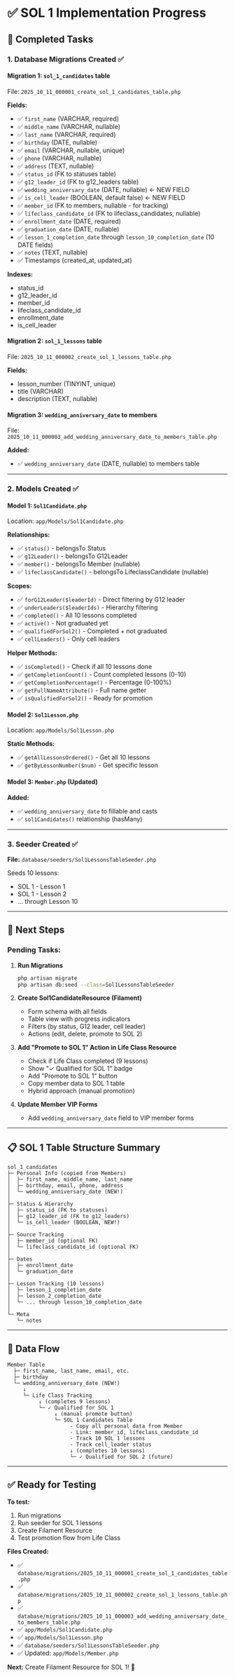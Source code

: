 # ✅ SOL 1 Implementation Progress

## 🎯 **Completed Tasks**

### **1. Database Migrations Created** ✅

#### **Migration 1: `sol_1_candidates` table**
File: `2025_10_11_000001_create_sol_1_candidates_table.php`

**Fields:**
- ✅ `first_name` (VARCHAR, required)
- ✅ `middle_name` (VARCHAR, nullable)
- ✅ `last_name` (VARCHAR, required)
- ✅ `birthday` (DATE, nullable)
- ✅ `email` (VARCHAR, nullable, unique)
- ✅ `phone` (VARCHAR, nullable)
- ✅ `address` (TEXT, nullable)
- ✅ `status_id` (FK to statuses table)
- ✅ `g12_leader_id` (FK to g12_leaders table)
- ✅ `wedding_anniversary_date` (DATE, nullable) ← NEW FIELD
- ✅ `is_cell_leader` (BOOLEAN, default false) ← NEW FIELD
- ✅ `member_id` (FK to members, nullable - for tracking)
- ✅ `lifeclass_candidate_id` (FK to lifeclass_candidates, nullable)
- ✅ `enrollment_date` (DATE, required)
- ✅ `graduation_date` (DATE, nullable)
- ✅ `lesson_1_completion_date` through `lesson_10_completion_date` (10 DATE fields)
- ✅ `notes` (TEXT, nullable)
- ✅ Timestamps (created_at, updated_at)

**Indexes:**
- status_id
- g12_leader_id
- member_id
- lifeclass_candidate_id
- enrollment_date
- is_cell_leader

#### **Migration 2: `sol_1_lessons` table**
File: `2025_10_11_000002_create_sol_1_lessons_table.php`

**Fields:**
- lesson_number (TINYINT, unique)
- title (VARCHAR)
- description (TEXT, nullable)

#### **Migration 3: `wedding_anniversary_date` to members**
File: `2025_10_11_000003_add_wedding_anniversary_date_to_members_table.php`

**Added:**
- ✅ `wedding_anniversary_date` (DATE, nullable) to members table

---

### **2. Models Created** ✅

#### **Model 1: `Sol1Candidate.php`**
Location: `app/Models/Sol1Candidate.php`

**Relationships:**
- ✅ `status()` - belongsTo Status
- ✅ `g12Leader()` - belongsTo G12Leader
- ✅ `member()` - belongsTo Member (nullable)
- ✅ `lifeclassCandidate()` - belongsTo LifeclassCandidate (nullable)

**Scopes:**
- ✅ `forG12Leader($leaderId)` - Direct filtering by G12 leader
- ✅ `underLeaders($leaderIds)` - Hierarchy filtering
- ✅ `completed()` - All 10 lessons completed
- ✅ `active()` - Not graduated yet
- ✅ `qualifiedForSol2()` - Completed + not graduated
- ✅ `cellLeaders()` - Only cell leaders

**Helper Methods:**
- ✅ `isCompleted()` - Check if all 10 lessons done
- ✅ `getCompletionCount()` - Count completed lessons (0-10)
- ✅ `getCompletionPercentage()` - Percentage (0-100%)
- ✅ `getFullNameAttribute()` - Full name getter
- ✅ `isQualifiedForSol2()` - Ready for promotion

#### **Model 2: `Sol1Lesson.php`**
Location: `app/Models/Sol1Lesson.php`

**Static Methods:**
- ✅ `getAllLessonsOrdered()` - Get all 10 lessons
- ✅ `getByLessonNumber($num)` - Get specific lesson

#### **Model 3: `Member.php` (Updated)**
**Added:**
- ✅ `wedding_anniversary_date` to fillable and casts
- ✅ `sol1Candidates()` relationship (hasMany)

---

### **3. Seeder Created** ✅

**File:** `database/seeders/Sol1LessonsTableSeeder.php`

Seeds 10 lessons:
- SOL 1 - Lesson 1
- SOL 1 - Lesson 2
- ... through Lesson 10

---

## 🚀 **Next Steps**

### **Pending Tasks:**

1. **Run Migrations**
   ```bash
   php artisan migrate
   php artisan db:seed --class=Sol1LessonsTableSeeder
   ```

2. **Create Sol1CandidateResource (Filament)**
   - Form schema with all fields
   - Table view with progress indicators
   - Filters (by status, G12 leader, cell leader)
   - Actions (edit, delete, promote to SOL 2)

3. **Add "Promote to SOL 1" Action in Life Class Resource**
   - Check if Life Class completed (9 lessons)
   - Show "✓ Qualified for SOL 1" badge
   - Add "Promote to SOL 1" button
   - Copy member data to SOL 1 table
   - Hybrid approach (manual promotion)

4. **Update Member VIP Forms**
   - Add `wedding_anniversary_date` field to VIP member forms

---

## 📋 **SOL 1 Table Structure Summary**

```
sol_1_candidates
├─ Personal Info (copied from Members)
│  ├─ first_name, middle_name, last_name
│  ├─ birthday, email, phone, address
│  └─ wedding_anniversary_date (NEW!)
│
├─ Status & Hierarchy
│  ├─ status_id (FK to statuses)
│  ├─ g12_leader_id (FK to g12_leaders)
│  └─ is_cell_leader (BOOLEAN, NEW!)
│
├─ Source Tracking
│  ├─ member_id (optional FK)
│  └─ lifeclass_candidate_id (optional FK)
│
├─ Dates
│  ├─ enrollment_date
│  └─ graduation_date
│
├─ Lesson Tracking (10 lessons)
│  ├─ lesson_1_completion_date
│  ├─ lesson_2_completion_date
│  └─ ... through lesson_10_completion_date
│
└─ Meta
   └─ notes
```

---

## 🎨 **Data Flow**

```
Member Table
  ├─ first_name, last_name, email, etc.
  ├─ birthday
  └─ wedding_anniversary_date (NEW!)
     ↓
     └─ Life Class Tracking
          ↓ (completes 9 lessons)
          └─ ✓ Qualified for SOL 1
               ↓ (manual promote button)
               └─ SOL 1 Candidates Table
                    - Copy all personal data from Member
                    - Link: member_id, lifeclass_candidate_id
                    - Track 10 SOL 1 lessons
                    - Track cell_leader status
                    ↓ (completes 10 lessons)
                    └─ ✓ Qualified for SOL 2 (future)
```

---

## ✅ **Ready for Testing**

**To test:**
1. Run migrations
2. Run seeder for SOL 1 lessons
3. Create Filament Resource
4. Test promotion flow from Life Class

**Files Created:**
- ✅ `database/migrations/2025_10_11_000001_create_sol_1_candidates_table.php`
- ✅ `database/migrations/2025_10_11_000002_create_sol_1_lessons_table.php`
- ✅ `database/migrations/2025_10_11_000003_add_wedding_anniversary_date_to_members_table.php`
- ✅ `app/Models/Sol1Candidate.php`
- ✅ `app/Models/Sol1Lesson.php`
- ✅ `database/seeders/Sol1LessonsTableSeeder.php`
- ✅ Updated: `app/Models/Member.php`

**Next:** Create Filament Resource for SOL 1! 🚀
